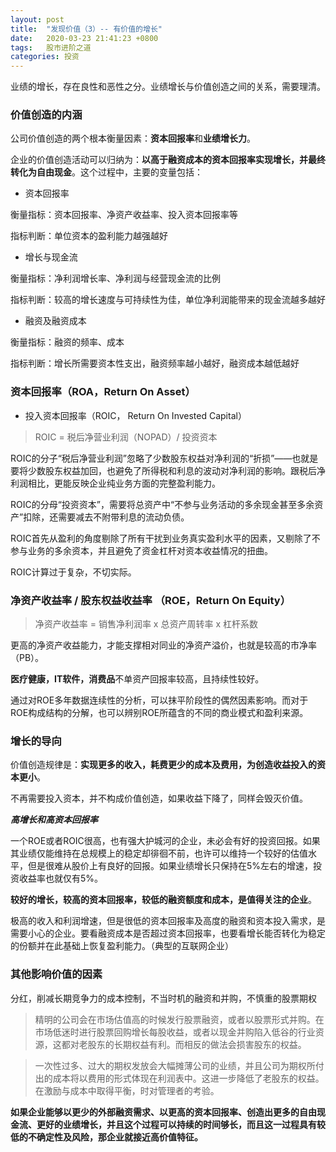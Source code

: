 ```yaml
---
layout: post
title:  "发现价值（3）-- 有价值的增长"
date:   2020-03-23 21:41:23 +0800
tags:   股市进阶之道
categories: 投资
---
```


业绩的增长，存在良性和恶性之分。业绩增长与价值创造之间的关系，需要理清。

### 价值创造的内涵

公司价值创造的两个根本衡量因素：**资本回报率**和**业绩增长力**。

企业的价值创造活动可以归纳为：**以高于融资成本的资本回报率实现增长，并最终转化为自由现金**。这个过程中，主要的变量包括：

+ 资本回报率

衡量指标：资本回报率、净资产收益率、投入资本回报率等

指标判断：单位资本的盈利能力越强越好

+ 增长与现金流

衡量指标：净利润增长率、净利润与经营现金流的比例

指标判断：较高的增长速度与可持续性为佳，单位净利润能带来的现金流越多越好

+ 融资及融资成本

衡量指标：融资的频率、成本

指标判断：增长所需要资本性支出，融资频率越小越好，融资成本越低越好

### 资本回报率（ROA，Return On Asset）

+ 投入资本回报率（ROIC， Return On Invested Capital）

> ROIC = 税后净营业利润（NOPAD）/ 投资资本

ROIC的分子“税后净营业利润”忽略了少数股东权益对净利润的“折损”——也就是要将少数股东权益加回，也避免了所得税和利息的波动对净利润的影响。跟税后净利润相比，更能反映企业纯业务方面的完整盈利能力。

ROIC的分母“投资资本”，需要将总资产中“不参与业务活动的多余现金甚至多余资产”扣除，还需要减去不附带利息的流动负债。

ROIC首先从盈利的角度剔除了所有干扰到业务真实盈利水平的因素，又剔除了不参与业务的多余资本，并且避免了资金杠杆对资本收益情况的扭曲。

ROIC计算过于复杂，不切实际。

### 净资产收益率 / 股东权益收益率 （ROE，Return On Equity）

> 净资产收益率 = 销售净利润率 x 总资产周转率 x 杠杆系数

更高的净资产收益能力，才能支撑相对同业的净资产溢价，也就是较高的市净率（PB）。

**医疗健康，IT软件，消费品**不单资产回报率较高，且持续性较好。

通过对ROE多年数据连续性的分析，可以抹平阶段性的偶然因素影响。而对于ROE构成结构的分解，也可以辨别ROE所蕴含的不同的商业模式和盈利来源。

### 增长的导向

价值创造规律是：**实现更多的收入，耗费更少的成本及费用，为创造收益投入的资本更小**。

不再需要投入资本，并不构成价值创造，如果收益下降了，同样会毁灭价值。

***高增长和高资本回报率***

一个ROE或者ROIC很高，也有强大护城河的企业，未必会有好的投资回报。如果其业绩仅能维持在总规模上的稳定却徘徊不前，也许可以维持一个较好的估值水平，但是很难从股价上有良好的回报。如果业绩增长只保持在5%左右的增速，投资收益率也就仅有5%。

**较好的增长，较高的资本回报率，较低的融资额度和成本，是值得关注的企业**。

极高的收入和利润增速，但是很低的资本回报率及高度的融资和资本投入需求，是需要小心的企业。要看融资成本是否超过资本回报率，也要看增长能否转化为稳定的份额并在此基础上恢复盈利能力。（典型的互联网企业）

### 其他影响价值的因素

分红，削减长期竞争力的成本控制，不当时机的融资和并购，不慎重的股票期权

> 精明的公司会在市场估值高的时候发行股票融资，或者以股票形式并购。在市场低迷时进行股票回购增长每股收益，或者以现金并购陷入低谷的行业资源，这都对老股东的长期权益有利。而相反的做法会损害股东的权益。

> 一次性过多、过大的期权发放会大幅摊薄公司的业绩，并且公司为期权所付出的成本将以费用的形式体现在利润表中。这进一步降低了老股东的权益。在激励与成本中取得平衡，时对管理者的考验。

**如果企业能够以更少的外部融资需求、以更高的资本回报率、创造出更多的自由现金流、更好的业绩增长，并且这个过程可以持续的时间够长，而且这一过程具有较低的不确定性及风险，那企业就接近高价值特征。**